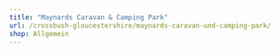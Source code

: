 ```yaml
---
title: "Maynards Caravan & Camping Park"
url: /crossbush-gloucestershire/maynards-caravan-und-camping-park/
shop: Allgemein
---
```

